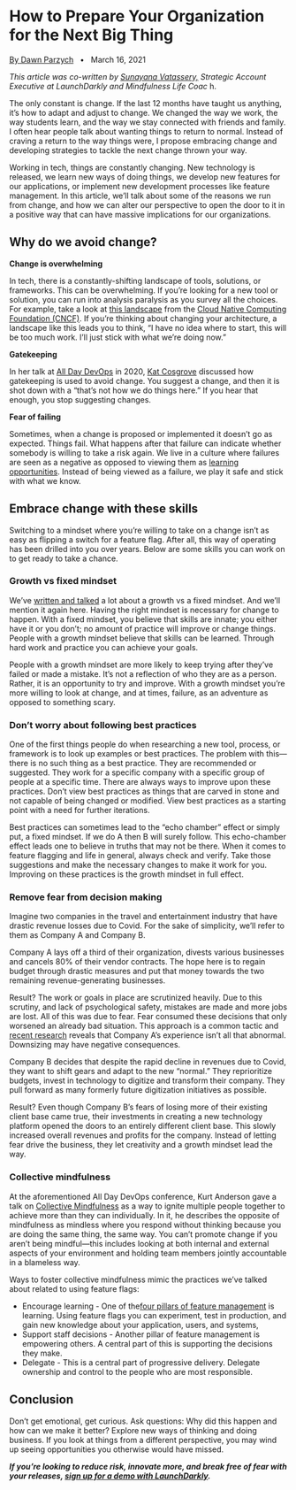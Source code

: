 # How to Prepare Your Organization for the Next Big Thing

[By Dawn Parzych](http://launchdarkly.com/blog/author/dparzych/)   •   March 16, 2021

_This article was co-written by [Sunayana Vatassery,](https://www.linkedin.com/in/smv119/) Strategic Account Executive at LaunchDarkly and Mindfulness Life Coac_ h.

The only constant is change. If the last 12 months have taught us anything, it’s how to adapt and adjust to change. We changed the way we work, the way students learn, and the way we stay connected with friends and family. I often hear people talk about wanting things to return to normal. Instead of craving a return to the way things were, I propose embracing change and developing strategies to tackle the next change thrown your way.

Working in tech, things are constantly changing. New technology is released, we learn new ways of doing things, we develop new features for our applications, or implement new development processes like feature management. In this article, we’ll talk about some of the reasons we run from change, and how we can alter our perspective to open the door to it in a positive way that can have massive implications for our organizations.

## Why do we avoid change?

**Change is overwhelming**

In tech, there is a constantly-shifting landscape of tools, solutions, or frameworks. This can be overwhelming. If you’re looking for a new tool or solution, you can run into analysis paralysis as you survey all the choices. For example, take a look at [this landscape](https://landscape.cncf.io/) from the [Cloud Native Computing Foundation (CNCF)](https://www.cncf.io/). If you’re thinking about changing your architecture, a landscape like this leads you to think, “I have no idea where to start, this will be too much work. I’ll just stick with what we’re doing now.”

**Gatekeeping**

In her talk at [All Day DevOps](https://www.alldaydevops.com/) in 2020, [Kat Cosgrove](https://www.alldaydevops.com/addo-speakers/kat-cosgrove) discussed how gatekeeping is used to avoid change. You suggest a change, and then it is shot down with a “that’s not how we do things here.” If you hear that enough, you stop suggesting changes.

**Fear of failing**

Sometimes, when a change is proposed or implemented it doesn’t go as expected. Things fail. What happens after that failure can indicate whether somebody is willing to take a risk again. We live in a culture where failures are seen as a negative as opposed to viewing them as [learning opportunities](https://launchdarkly.com/blog/5-ways-lean-into-failure). Instead of being viewed as a failure, we play it safe and stick with what we know.

## Embrace change with these skills

Switching to a mindset where you’re willing to take on a change isn’t as easy as flipping a switch for a feature flag. After all, this way of operating has been drilled into you over years. Below are some skills you can work on to get ready to take a chance.

### Growth vs fixed mindset

We’ve [written and talked](https://www.informationweek.com/strategic-cio/to-get-ahead-in-tech-treat-soft-skills-like-technical-skills-/d/d-id/1331363) a lot about a growth vs a fixed mindset. And we’ll mention it again here. Having the right mindset is necessary for change to happen. With a fixed mindset, you believe that skills are innate; you either have it or you don’t; no amount of practice will improve or change things. People with a growth mindset believe that skills can be learned. Through hard work and practice you can achieve your goals.

People with a growth mindset are more likely to keep trying after they’ve failed or made a mistake. It’s not a reflection of who they are as a person. Rather, it is an opportunity to try and improve. With a growth mindset you’re more willing to look at change, and at times, failure, as an adventure as opposed to something scary.

### Don’t worry about following best practices

One of the first things people do when researching a new tool, process, or framework is to look up examples or best practices. The problem with this—there is no such thing as a best practice. They are recommended or suggested. They work for a specific company with a specific group of people at a specific time. There are always ways to improve upon these practices. Don’t view best practices as things that are carved in stone and not capable of being changed or modified. View best practices as a starting point with a need for further iterations.

Best practices can sometimes lead to the “echo chamber” effect or simply put, a fixed mindset. If we do A then B will surely follow. This echo-chamber effect leads one to believe in truths that may not be there. When it comes to feature flagging and life in general, always check and verify. Take those suggestions and make the necessary changes to make it work for you. Improving on these practices is the growth mindset in full effect.

### Remove fear from decision making

Imagine two companies in the travel and entertainment industry that have drastic revenue losses due to Covid. For the sake of simplicity, we’ll refer to them as Company A and Company B.

Company A lays off a third of their organization, divests various businesses and cancels 80% of their vendor contracts. The hope here is to regain budget through drastic measures and put that money towards the two remaining revenue-generating businesses.

Result? The work or goals in place are scrutinized heavily. Due to this scrutiny, and lack of psychological safety, mistakes are made and more jobs are lost. All of this was due to fear. Fear consumed these decisions that only worsened an already bad situation. This approach is a common tactic and [recent research](https://hbr-org.cdn.ampproject.org/c/s/hbr.org/amp/2017/04/if-you-think-downsizing-might-save-your-company-think-again) reveals that Company A’s experience isn’t all that abnormal. Downsizing may have negative consequences.

Company B decides that despite the rapid decline in revenues due to Covid, they want to shift gears and adapt to the new “normal.” They reprioritize budgets, invest in technology to digitize and transform their company. They pull forward as many formerly future digitization initiatives as possible.

Result? Even though Company B’s fears of losing more of their existing client base came true, their investments in creating a new technology platform opened the doors to an entirely different client base. This slowly increased overall revenues and profits for the company. Instead of letting fear drive the business, they let creativity and a growth mindset lead the way.

### Collective mindfulness

At the aforementioned All Day DevOps conference, Kurt Anderson gave a talk on [Collective Mindfulness](https://youtu.be/Vqz2glnGaYE) as a way to ignite multiple people together to achieve more than they can individually. In it, he describes the opposite of mindfulness as mindless where you respond without thinking because you are doing the same thing, the same way. You can’t promote change if you aren’t being mindful—this includes looking at both internal and external aspects of your environment and holding team members jointly accountable in a blameless way.

Ways to foster collective mindfulness mimic the practices we’ve talked about related to using feature flags:

- Encourage learning - One of the[four pillars of feature management](https://launchdarkly.com/blog/build-the-first-pillar-of-feature-management) is learning. Using feature flags you can experiment, test in production, and gain new knowledge about your application, users, and systems,
- Support staff decisions - Another pillar of feature management is empowering others. A central part of this is supporting the decisions they make.
- Delegate - This is a central part of progressive delivery. Delegate ownership and control to the people who are most responsible.

## Conclusion

Don’t get emotional, get curious. Ask questions: Why did this happen and how can we make it better? Explore new ways of thinking and doing business. If you look at things from a different perspective, you may wind up seeing opportunities you otherwise would have missed.

_**If you’re looking to reduce risk, innovate more, and break free of fear with your releases, [sign up for a demo with LaunchDarkly](https://launchdarkly.com/request-a-demo/).**_
